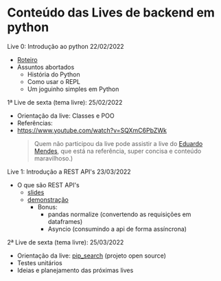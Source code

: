# Conteúdo das Lives de backend em python

Live 0: Introdução ao python 22/02/2022

- [Roteiro](live_zero/README.md)
- Assuntos abortados
  - História do Python
  - Como usar o REPL
  - Um joguinho simples em Python

1ª Live de sexta (tema livre): 25/02/2022

- Orientação da live: Classes e POO
- Referências:
- <https://www.youtube.com/watch?v=SQXmC6PbZWk>
  > Quem não participou da live pode assistir a live do [Eduardo Mendes](https://www.youtube.com/c/Dunossauro), que está na referência, super concisa e conteúdo maravilhoso.)

Live 1: Introdução a REST API's 23/03/2022

- O que são REST API's
  - [slides](<live_1/APIs\ REST.odp>)
  - [demonstração](live_1/REST_Pokemon.ipynb)
    - Bonus:
      - pandas normalize (convertendo as requisições em dataframes)
      - Asyncio (consumindo a api de forma assíncrona)

2ª Live de sexta (tema livre): 25/03/2022

- Orientação da live: [pip_search](https://github.com/RCristiano/pip_search) (projeto open source)
- Testes unitários
- Ideias e planejamento das próximas lives
